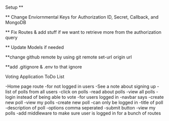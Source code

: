 Setup **

** Change Enviornmental Keys for Authorization ID, Secret, Callback, and MongoDB

** Fix Routes & add stuff if we want to retrieve more from the authorization query

** Update Models if needed

**change github remote by using git remote set-url origin url

**add .gitignore & .env to that ignore


Voting Application ToDo List

-Home page route
    -for not logged in users
        -See a note about signing up
        -list of polls from all users
        -click on polls
        -read about polls
        -view all polls 
        -login instead of being able to vote
    -for users logged in
        -navbar says
            -create new poll
            -view my polls
-create new poll
    -can only be logged in
    -title of poll
    -description of poll
    -options comma seperated
    -submit button
-view my polls
-add middleware to make sure user is logged in for a bunch of routes